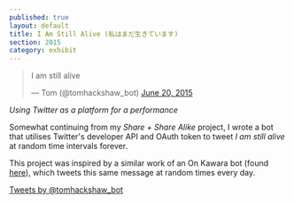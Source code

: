 ```yaml
---
published: true
layout: default
title: I Am Still Alive (私はまだ生きています)
section: 2015
category: exhibit
---
```


<blockquote class="twitter-tweet" lang="en"><p lang="en" dir="ltr">I am still alive</p>&mdash; Tom (@tomhackshaw_bot) <a href="https://twitter.com/tomhackshaw_bot/status/612059881382645760">June 20, 2015</a></blockquote>
<script async src="//platform.twitter.com/widgets.js" charset="utf-8"></script>

_Using Twitter as a platform for a performance_

Somewhat continuing from my _Share + Share Alike_ project, I wrote a bot that utilises Twitter's developer API and OAuth token to tweet _I am still alive_ at random time intervals forever.

This project was inspired by a similar work of an On Kawara bot (found [here][here]), which tweets this same message at random times every day.

<a class="twitter-timeline" data-dnt="true" href="https://twitter.com/tomhackshaw_bot" data-widget-id="612101099072303105">Tweets by @tomhackshaw_bot</a>
<script>!function(d,s,id){var js,fjs=d.getElementsByTagName(s)[0],p=/^http:/.test(d.location)?'http':'https';if(!d.getElementById(id)){js=d.createElement(s);js.id=id;js.src=p+"://platform.twitter.com/widgets.js";fjs.parentNode.insertBefore(js,fjs);}}(document,"script","twitter-wjs");</script>

[here]: https://twitter.com/On_Kawara
